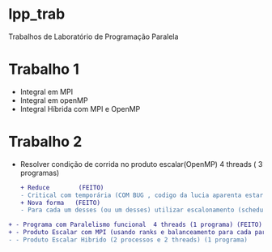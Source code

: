 # lpp_trab

Trabalhos de Laboratório de Programação Paralela

# Trabalho 1
- Integral em MPI
- Integral em openMP
- Integral Híbrida com MPI e OpenMP

# Trabalho 2
- Resolver condição de corrida no produto escalar(OpenMP) 4 threads  ( 3 programas)
    ```diff
    + Reduce        (FEITO)
    - Critical com temporária (COM BUG , codigo da lucia aparenta estar errado)
    + Nova forma   (FEITO)
    - Para cada um desses (ou um desses) utilizar escalonamento (schedule: static, dynamic)
    ```
```diff
+ - Programa com Paralelismo funcional  4 threads (1 programa) (FEITO)
+ - Produto Escalar com MPI (usando ranks e balanceamento para cada parte do vetor) (1 programa) (FEITO)
- - Produto Escalar Hibrido (2 processos e 2 threads) (1 programa) 
```
